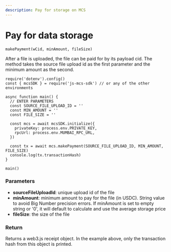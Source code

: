 ```yaml
---
description: Pay for storage on MCS
---
```


# Pay for data storage

`makePayment(wCid, minAmount, fileSize)`

After a file is uploaded, the file can be paid for by its payload cid. The method takes the source file upload id as the first parameter and the minimum amount as the second.

```
require('dotenv').config()
const { mcsSDK } = require('js-mcs-sdk') // or any of the other environments

async function main() {
  // ENTER PARAMETERS
  const SOURCE_FILE_UPLOAD_ID = ''
  const MIN_AMOUNT = ''
  const FILE_SIZE = ''
  
  const mcs = await mcsSDK.initialize({
    privateKey: process.env.PRIVATE_KEY,
    rpcUrl: process.env.MUMBAI_RPC_URL,
  })
   
  const tx = await mcs.makePayment(SOURCE_FILE_UPLOAD_ID, MIN_AMOUNT, FILE_SIZE)
  console.log(tx.transactionHash)
}

main()
```

### Parameters

* **sourceFileUploadId**: unique upload id of the file
* **minAmount**: minimum amount to pay for the file (in USDC). String value to avoid Big Number precision errors. If minAmount is set to empty string or '0', it will default to calculate and use the average storage price
* **fileSize**: the size of the file

### Return

Returns a web3.js receipt object. In the example above, only the transaction hash from this object is printed.
